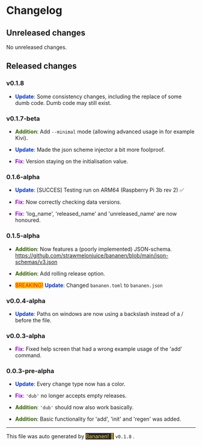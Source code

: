 
# Changelog


## Unreleased changes
            
No unreleased changes.

## Released changes



### v0.1.8
-  **<span style="color: #0033cc">Update</span>**: Some consistency changes, including the replace of some dumb code. Dumb code may still exist.


### v0.1.7-beta
-  **<span style="color: #336600">Addition</span>**: Add `--minimal` mode (allowing advanced usage in for example Kivi).
-  **<span style="color: #0033cc">Update</span>**: Made the json scheme injector a bit more foolproof.
-  **<span style="color: #9900cc">Fix</span>**: Version staying on the initialisation value.


### 0.1.6-alpha
-  **<span style="color: #0033cc">Update</span>**: [SUCCES] Testing run on ARM64 (Raspberry Pi 3b rev 2) ✅
-  **<span style="color: #9900cc">Fix</span>**: Now correctly checking data versions.
-  **<span style="color: #9900cc">Fix</span>**: 'log_name', 'released_name' and 'unreleased_name' are now honoured.


### 0.1.5-alpha
-  **<span style="color: #336600">Addition</span>**: Now features a (poorly implemented) JSON-schema. <https://github.com/strawmelonjuice/bananen/blob/main/json-schemas/v3.json>
-  **<span style="color: #336600">Addition</span>**: Add rolling release option.
- <span style="color: red; background-color: #ffcc00">BREAKING!</span> **<span style="color: #0033cc">Update</span>**: Changed `bananen.toml` to `bananen.json`


### v0.0.4-alpha
-  **<span style="color: #0033cc">Update</span>**: Paths on windows are now using a backslash instead of a / before the file.


### v0.0.3-alpha
-  **<span style="color: #9900cc">Fix</span>**: Fixed help screen that had a wrong example usage of the 'add' command.


### 0.0.3-pre-alpha
-  **<span style="color: #0033cc">Update</span>**: Every change type now has a color.
-  **<span style="color: #9900cc">Fix</span>**: `'dub'` no longer accepts empty releases.
-  **<span style="color: #336600">Addition</span>**: `'dub'` should now also work basically.
-  **<span style="color: #336600">Addition</span>**: Basic functionality for 'add', 'init' and 'regen' was added.


<hr>
            
This file was auto generated by [<span style="background-color: #24273a; color: #ffcc00">Bananen! 🍌</span>](https://github.com/strawmelonjuice/bananen/) `v0.1.8`
.